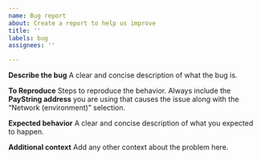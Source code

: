 ```yaml
---
name: Bug report
about: Create a report to help us improve
title: ''
labels: bug
assignees: ''

---
```


**Describe the bug**
A clear and concise description of what the bug is.

**To Reproduce**
Steps to reproduce the behavior. Always include the **PayString address** you are using that causes the issue along with the “Network (environment)” selection.

**Expected behavior**
A clear and concise description of what you expected to happen.

**Additional context**
Add any other context about the problem here.
